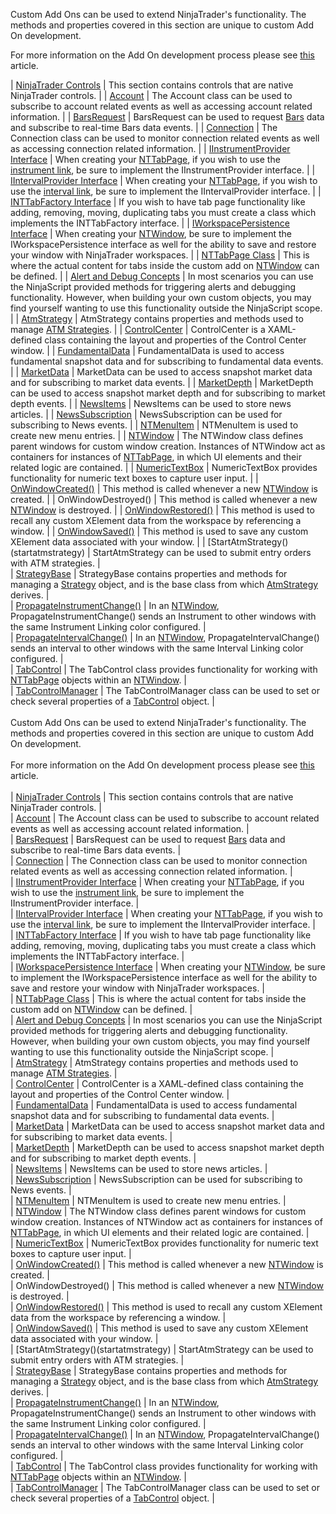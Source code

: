 Custom Add Ons can be used to extend NinjaTrader's functionality. The methods and properties covered in this section are unique to custom Add On development.

For more information on the Add On development process please see [this](https://developer.ninjatrader.com/docs/desktop/developing_add_ons) article.

| [NinjaTrader Controls](https://developer.ninjatrader.com/docs/desktop/controls) | This section contains controls that are native NinjaTrader controls. |
| [Account](https://developer.ninjatrader.com/docs/desktop/account_class) | The Account class can be used to subscribe to account related events as well as accessing account related information. |
| [BarsRequest](https://developer.ninjatrader.com/docs/desktop/barsrequest) | BarsRequest can be used to request [Bars](https://developer.ninjatrader.com/docs/desktop/bars) data and subscribe to real-time Bars data events. |
| [Connection](https://developer.ninjatrader.com/docs/desktop/connection_class) | The Connection class can be used to monitor connection related events as well as accessing connection related information. |
| [IInstrumentProvider Interface](https://developer.ninjatrader.com/docs/desktop/iinstrumentprovider_interface) | When creating your [NTTabPage](https://developer.ninjatrader.com/docs/desktop/nttabpage), if you wish to use the [instrument link](https://ninjatrader.com/support/helpGuides/nt8/NT%20HelpGuide%20English.html?linking_windows.htm), be sure to implement the IInstrumentProvider interface. |
| [IIntervalProvider Interface](https://developer.ninjatrader.com/docs/desktop/iintervalprovider_interface) | When creating your [NTTabPage](https://developer.ninjatrader.com/docs/desktop/nttabpage), if you wish to use the [interval link](https://ninjatrader.com/support/helpGuides/nt8/NT%20HelpGuide%20English.html?linking_windows.htm), be sure to implement the IIntervalProvider interface. |
| [INTTabFactory Interface](https://developer.ninjatrader.com/docs/desktop/inttabfactory_interface) | If you wish to have tab page functionality like adding, removing, moving, duplicating tabs you must create a class which implements the INTTabFactory interface. |
| [IWorkspacePersistence Interface](https://developer.ninjatrader.com/docs/desktop/iworkspacepersistence_interface) | When creating your [NTWindow](https://developer.ninjatrader.com/docs/desktop/ntwindow), be sure to implement the IWorkspacePersistence interface as well for the ability to save and restore your window with NinjaTrader workspaces. |
| [NTTabPage Class](https://developer.ninjatrader.com/docs/desktop/nttabpage) | This is where the actual content for tabs inside the custom add on [NTWindow](https://developer.ninjatrader.com/docs/desktop/ntwindow) can be defined. |
| [Alert and Debug Concepts](https://developer.ninjatrader.com/docs/desktop/alert_and_debug_concepts) | In most scenarios you can use the NinjaScript provided methods for triggering alerts and debugging functionality. However, when building your own custom objects, you may find yourself wanting to use this functionality outside the NinjaScript scope. |
| [AtmStrategy](https://developer.ninjatrader.com/docs/desktop/atmstrategy) | AtmStrategy contains properties and methods used to manage [ATM Strategies](https://developer.ninjatrader.com/docs/desktop/atm_strategy_methods). |
| [ControlCenter](https://developer.ninjatrader.com/docs/desktop/controlcenter) | ControlCenter is a XAML-defined class containing the layout and properties of the Control Center window. |
| [FundamentalData](https://developer.ninjatrader.com/docs/desktop/fundamentaldata) | FundamentalData is used to access fundamental snapshot data and for subscribing to fundamental data events. |
| [MarketData](https://developer.ninjatrader.com/docs/desktop/marketdata) | MarketData can be used to access snapshot market data and for subscribing to market data events. |
| [MarketDepth](https://developer.ninjatrader.com/docs/desktop/marketdepth) | MarketDepth can be used to access snapshot market depth and for subscribing to market depth events. |
| [NewsItems](https://developer.ninjatrader.com/docs/desktop/newsitems) | NewsItems can be used to store news articles. |
| [NewsSubscription](https://developer.ninjatrader.com/docs/desktop/newssubscription) | NewsSubscription can be used for subscribing to News events. |
| [NTMenuItem](https://developer.ninjatrader.com/docs/desktop/ntmenuitem) | NTMenuItem is used to create new menu entries. |
| [NTWindow](https://developer.ninjatrader.com/docs/desktop/ntwindow) | The NTWindow class defines parent windows for custom window creation. Instances of NTWindow act as containers for instances of [NTTabPage](https://developer.ninjatrader.com/docs/desktop/nttabpage), in which UI elements and their related logic are contained. |
| [NumericTextBox](https://developer.ninjatrader.com/docs/desktop/numerictextbox) | NumericTextBox provides functionality for numeric text boxes to capture user input. |
| [OnWindowCreated()](https://developer.ninjatrader.com/docs/desktop/onwindowcreated) | This method is called whenever a new [NTWindow](https://developer.ninjatrader.com/docs/desktop/ntwindow) is created. |
| OnWindowDestroyed() | This method is called whenever a new [NTWindow](https://developer.ninjatrader.com/docs/desktop/ntwindow) is destroyed. |
| [OnWindowRestored()](https://developer.ninjatrader.com/docs/desktop/onwindowrestored) | This method is used to recall any custom XElement data from the workspace by referencing a window. |
| [OnWindowSaved()](https://developer.ninjatrader.com/docs/desktop/onwindowsaved) | This method is used to save any custom XElement data associated with your window. |
| \[StartAtmStrategy()(startatmstrategy) | StartAtmStrategy can be used to submit entry orders with ATM strategies. |\
| [StrategyBase](https://developer.ninjatrader.com/docs/desktop/strategybase) | StrategyBase contains properties and methods for managing a [Strategy](https://developer.ninjatrader.com/docs/desktop/strategy) object, and is the base class from which [AtmStrategy](https://developer.ninjatrader.com/docs/desktop/atmstrategy) derives. |\
| [PropagateInstrumentChange()](https://developer.ninjatrader.com/docs/desktop/propagateinstrumentchange) | In an [NTWindow](https://developer.ninjatrader.com/docs/desktop/ntwindow), PropagateInstrumentChange() sends an Instrument to other windows with the same Instrument Linking color configured. |\
| [PropagateIntervalChange()](https://developer.ninjatrader.com/docs/desktop/propagateintervalchange) | In an [NTWindow](https://developer.ninjatrader.com/docs/desktop/ntwindow), PropagateIntervalChange() sends an interval to other windows with the same Interval Linking color configured. |\
| [TabControl](https://developer.ninjatrader.com/docs/desktop/tabcontrol) | The TabControl class provides functionality for working with [NTTabPage](https://developer.ninjatrader.com/docs/desktop/nttabpage) objects within an [NTWindow](https://developer.ninjatrader.com/docs/desktop/ntwindow). |\
| [TabControlManager](https://developer.ninjatrader.com/docs/desktop/tabcontrolmanager) | The TabControlManager class can be used to set or check several properties of a [TabControl](https://developer.ninjatrader.com/docs/desktop/tabcontrol) object. |\
\
Custom Add Ons can be used to extend NinjaTrader's functionality. The methods and properties covered in this section are unique to custom Add On development.\
\
For more information on the Add On development process please see [this](https://developer.ninjatrader.com/docs/desktop/developing_add_ons) article.\
\
| [NinjaTrader Controls](https://developer.ninjatrader.com/docs/desktop/controls) | This section contains controls that are native NinjaTrader controls. |\
| [Account](https://developer.ninjatrader.com/docs/desktop/account_class) | The Account class can be used to subscribe to account related events as well as accessing account related information. |\
| [BarsRequest](https://developer.ninjatrader.com/docs/desktop/barsrequest) | BarsRequest can be used to request [Bars](https://developer.ninjatrader.com/docs/desktop/bars) data and subscribe to real-time Bars data events. |\
| [Connection](https://developer.ninjatrader.com/docs/desktop/connection_class) | The Connection class can be used to monitor connection related events as well as accessing connection related information. |\
| [IInstrumentProvider Interface](https://developer.ninjatrader.com/docs/desktop/iinstrumentprovider_interface) | When creating your [NTTabPage](https://developer.ninjatrader.com/docs/desktop/nttabpage), if you wish to use the [instrument link](https://ninjatrader.com/support/helpGuides/nt8/NT%20HelpGuide%20English.html?linking_windows.htm), be sure to implement the IInstrumentProvider interface. |\
| [IIntervalProvider Interface](https://developer.ninjatrader.com/docs/desktop/iintervalprovider_interface) | When creating your [NTTabPage](https://developer.ninjatrader.com/docs/desktop/nttabpage), if you wish to use the [interval link](https://ninjatrader.com/support/helpGuides/nt8/NT%20HelpGuide%20English.html?linking_windows.htm), be sure to implement the IIntervalProvider interface. |\
| [INTTabFactory Interface](https://developer.ninjatrader.com/docs/desktop/inttabfactory_interface) | If you wish to have tab page functionality like adding, removing, moving, duplicating tabs you must create a class which implements the INTTabFactory interface. |\
| [IWorkspacePersistence Interface](https://developer.ninjatrader.com/docs/desktop/iworkspacepersistence_interface) | When creating your [NTWindow](https://developer.ninjatrader.com/docs/desktop/ntwindow), be sure to implement the IWorkspacePersistence interface as well for the ability to save and restore your window with NinjaTrader workspaces. |\
| [NTTabPage Class](https://developer.ninjatrader.com/docs/desktop/nttabpage) | This is where the actual content for tabs inside the custom add on [NTWindow](https://developer.ninjatrader.com/docs/desktop/ntwindow) can be defined. |\
| [Alert and Debug Concepts](https://developer.ninjatrader.com/docs/desktop/alert_and_debug_concepts) | In most scenarios you can use the NinjaScript provided methods for triggering alerts and debugging functionality. However, when building your own custom objects, you may find yourself wanting to use this functionality outside the NinjaScript scope. |\
| [AtmStrategy](https://developer.ninjatrader.com/docs/desktop/atmstrategy) | AtmStrategy contains properties and methods used to manage [ATM Strategies](https://developer.ninjatrader.com/docs/desktop/atm_strategy_methods). |\
| [ControlCenter](https://developer.ninjatrader.com/docs/desktop/controlcenter) | ControlCenter is a XAML-defined class containing the layout and properties of the Control Center window. |\
| [FundamentalData](https://developer.ninjatrader.com/docs/desktop/fundamentaldata) | FundamentalData is used to access fundamental snapshot data and for subscribing to fundamental data events. |\
| [MarketData](https://developer.ninjatrader.com/docs/desktop/marketdata) | MarketData can be used to access snapshot market data and for subscribing to market data events. |\
| [MarketDepth](https://developer.ninjatrader.com/docs/desktop/marketdepth) | MarketDepth can be used to access snapshot market depth and for subscribing to market depth events. |\
| [NewsItems](https://developer.ninjatrader.com/docs/desktop/newsitems) | NewsItems can be used to store news articles. |\
| [NewsSubscription](https://developer.ninjatrader.com/docs/desktop/newssubscription) | NewsSubscription can be used for subscribing to News events. |\
| [NTMenuItem](https://developer.ninjatrader.com/docs/desktop/ntmenuitem) | NTMenuItem is used to create new menu entries. |\
| [NTWindow](https://developer.ninjatrader.com/docs/desktop/ntwindow) | The NTWindow class defines parent windows for custom window creation. Instances of NTWindow act as containers for instances of [NTTabPage](https://developer.ninjatrader.com/docs/desktop/nttabpage), in which UI elements and their related logic are contained. |\
| [NumericTextBox](https://developer.ninjatrader.com/docs/desktop/numerictextbox) | NumericTextBox provides functionality for numeric text boxes to capture user input. |\
| [OnWindowCreated()](https://developer.ninjatrader.com/docs/desktop/onwindowcreated) | This method is called whenever a new [NTWindow](https://developer.ninjatrader.com/docs/desktop/ntwindow) is created. |\
| OnWindowDestroyed() | This method is called whenever a new [NTWindow](https://developer.ninjatrader.com/docs/desktop/ntwindow) is destroyed. |\
| [OnWindowRestored()](https://developer.ninjatrader.com/docs/desktop/onwindowrestored) | This method is used to recall any custom XElement data from the workspace by referencing a window. |\
| [OnWindowSaved()](https://developer.ninjatrader.com/docs/desktop/onwindowsaved) | This method is used to save any custom XElement data associated with your window. |\
| \[StartAtmStrategy()(startatmstrategy) | StartAtmStrategy can be used to submit entry orders with ATM strategies. |\
| [StrategyBase](https://developer.ninjatrader.com/docs/desktop/strategybase) | StrategyBase contains properties and methods for managing a [Strategy](https://developer.ninjatrader.com/docs/desktop/strategy) object, and is the base class from which [AtmStrategy](https://developer.ninjatrader.com/docs/desktop/atmstrategy) derives. |\
| [PropagateInstrumentChange()](https://developer.ninjatrader.com/docs/desktop/propagateinstrumentchange) | In an [NTWindow](https://developer.ninjatrader.com/docs/desktop/ntwindow), PropagateInstrumentChange() sends an Instrument to other windows with the same Instrument Linking color configured. |\
| [PropagateIntervalChange()](https://developer.ninjatrader.com/docs/desktop/propagateintervalchange) | In an [NTWindow](https://developer.ninjatrader.com/docs/desktop/ntwindow), PropagateIntervalChange() sends an interval to other windows with the same Interval Linking color configured. |\
| [TabControl](https://developer.ninjatrader.com/docs/desktop/tabcontrol) | The TabControl class provides functionality for working with [NTTabPage](https://developer.ninjatrader.com/docs/desktop/nttabpage) objects within an [NTWindow](https://developer.ninjatrader.com/docs/desktop/ntwindow). |\
| [TabControlManager](https://developer.ninjatrader.com/docs/desktop/tabcontrolmanager) | The TabControlManager class can be used to set or check several properties of a [TabControl](https://developer.ninjatrader.com/docs/desktop/tabcontrol) object. |